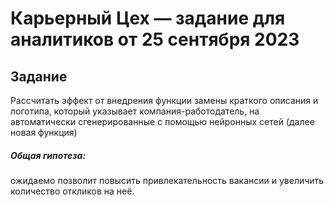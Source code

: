 # Карьерный Цех — задание для аналитиков от 25 сентября 2023

## Задание<br>
Рассчитать эффект от внедрения функции замены краткого описания  и логотипа, который указывает компания-работодатель, на автоматически сгенерированные с помощью нейронных сетей (далее новая функция)<br>
##### Общая гипотеза:<br>
ожидаемо позволит повысить привлекательность вакансии и увеличить количество откликов на неё.<br>
